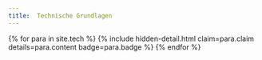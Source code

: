```yaml
---
title:  Technische Grundlagen
---
```


<dl>

{% for para in site.tech %}
    {% include hidden-detail.html claim=para.claim details=para.content badge=para.badge %}
{% endfor %}

</dl>